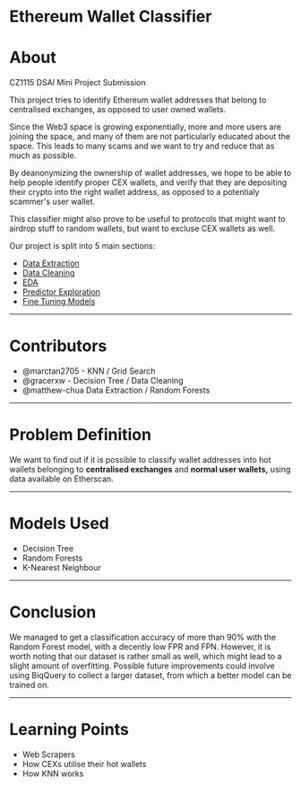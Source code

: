 # Ethereum Wallet Classifier

# About

CZ1115 DSAI Mini Project Submission

This project tries to identify Ethereum wallet addresses that belong to centralised exchanges, as opposed to user owned wallets. 

Since the Web3 space is growing exponentially, more and more users are joining the space, and many of them are not particularly educated about the space. This leads to many scams and we want to try and reduce that as much as possible. 

By deanonymizing the ownership of wallet addresses, we hope to be able to help people identify proper CEX wallets, and verify that they are depositing their crypto into the right wallet address, as opposed to a potentialy scammer's user wallet. 

This classifier might also prove to be useful to protocols that might want to airdrop stuff to random wallets, but want to excluse CEX wallets as well.

Our project is split into 5 main sections:

* [Data Extraction](https://github.com/matthew-chua/EthWalletClassifier/blob/main/DataExtraction.ipynb)
* [Data Cleaning](https://github.com/matthew-chua/EthWalletClassifier/blob/main/CleanData.ipynb)
* [EDA](https://github.com/matthew-chua/EthWalletClassifier/blob/main/EDA.ipynb)
* [Predictor Exploration](https://github.com/matthew-chua/EthWalletClassifier/blob/main/ExploringPredictors.ipynb)
* [Fine Tuning Models](https://github.com/matthew-chua/EthWalletClassifier/blob/main/TuningModels.ipynb)

---

# Contributors

- @marctan2705 - KNN / Grid Search
- @gracerxw - Decision Tree / Data Cleaning
- @matthew-chua Data Extraction / Random Forests

---

# Problem Definition

We want to find out if it is possible to classify wallet addresses into hot wallets belonging to **centralised exchanges** and **normal user wallets,** using data available on Etherscan.

---

# Models Used

- Decision Tree
- Random Forests
- K-Nearest Neighbour

---

# Conclusion
We managed to get a classification accuracy of more than 90% with the Random Forest model, with a decently low FPR and FPN.
However, it is worth noting that our dataset is rather small as well, which might lead to a slight amount of overfitting.
Possible future improvements could involve using BiqQuery to collect a larger dataset, from which a better model can be trained on.

---

# Learning Points

- Web Scrapers
- How CEXs utilise their hot wallets
- How KNN works
